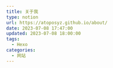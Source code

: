 ```yaml
---
title: 关于我
type: notion
url: https://atoposyz.github.io/about/
date: 2023-07-08 17:47:00
updated: 2023-07-08 18:00:00
tags:
  - Hexo
categories:
  - 网站
---
```


